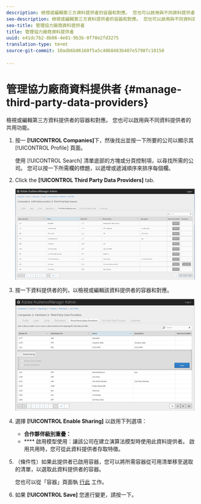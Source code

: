 ```yaml
---
description: 檢視或編輯第三方資料提供者的容器和對應。 您也可以啟用與不同資料提供者的共用功能。
seo-description: 檢視或編輯第三方資料提供者的容器和對應。 您也可以啟用與不同資料提供者的共用功能。
seo-title: 管理協力廠商資料提供者
title: 管理協力廠商資料提供者
uuid: e41dc7b2-8b06-4e81-9b3b-0f70e2fd3275
translation-type: tm+mt
source-git-commit: 10adb6b06160f5a5c4068483b407e5798fc10150

---
```



# 管理協力廠商資料提供者 {#manage-third-party-data-providers}

檢視或編輯第三方資料提供者的容器和對應。 您也可以啟用與不同資料提供者的共用功能。

1. 按一 **[!UICONTROL Companies]**&#x200B;下，然後找出並按一下所要的公司以顯示其 [!UICONTROL Profile] 頁面。

   使用 [!UICONTROL Search] 清單底部的方塊或分頁控制項，以尋找所需的公司。 您可以按一下所需欄的標題，以遞增或遞減順序來排序每個欄。
1. Click the **[!UICONTROL Third Party Data Providers]** tab.

   ![](assets/third_party_providers.png)

1. 按一下資料提供者的列，以檢視或編輯該資料提供者的容器和對應。

   ![步驟結果](assets/third_party_providers_edit.png)

1. 選擇 **[!UICONTROL Enable Sharing]** 以啟用下列選項：

   * **合作夥伴級別重疊：**
   * **** 啟用模型使用：讓該公司在建立演算法模型時使用此資料提供者。
   啟用共用時，您可從此資料提供者存取特徵。

1. （條件性）如果此提供者已啟用容器，您可以將所需容器從可用清單移至選取的清單，以選取此資料提供者的容器。

   您也可以從「容器」頁面執 [行此](../companies/admin-manage-containers.md#task_61DB5CEECC5049DD8D059C642AC3F967) 工作。
1. 如果 **[!UICONTROL Save]** 您進行變更，請按一下。